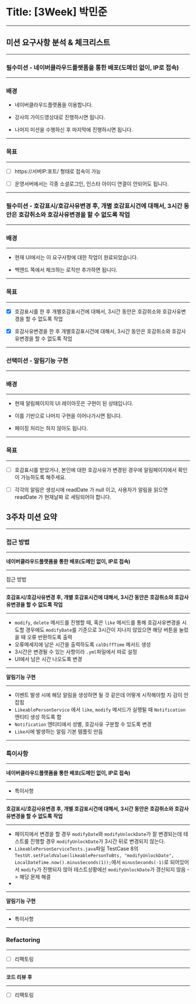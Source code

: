 # Title: [3Week] 박민준

---
## 미션 요구사항 분석 & 체크리스트

---
### 필수미션 - 네이버클라우드플랫폼을 통한 배포(도메인 없이, IP로 접속)

---

### 배경
- 네이버클라우드플랫폼을 이용합니다.

- 강사의 가이드영상대로 진행하시면 됩니다.

- 나머지 미션을 수행하신 후 마지막에 진행하시면 됩니다.
---
### 목표

---
- [ ] https://서버IP:포트/ 형태로 접속이 가능

- [ ] 운영서버에서는 각종 소셜로그인, 인스타 아이디 연결이 안되어도 됩니다.

---
### 필수미션 - 호감표시/호감사유변경 후, 개별 호감표시건에 대해서, 3시간 동안은 호감취소와 호감사유변경을 할 수 없도록 작업

---
### 배경

---
- 현재 UI에서는 이 요구사항에 대한 작업이 완료되었습니다.

- 백엔드 쪽에서 체크하는 로직만 추가하면 됩니다.
---
### 목표

---
- [x] 호감표시를 한 후 개별호감표시건에 대해서, 3시간 동안은 호감취소와 호감사유변경을 할 수 없도록 작업

- [x] 호감사유변경을 한 후 개별호감표시건에 대해서, 3시간 동안은 호감취소와 호감사유변경을 할 수 없도록 작업
---
### 선택미션 - 알림기능 구현

---
### 배경

---
- 현재 알림페이지의 UI 레이아웃은 구현이 된 상태입니다.

- 이를 기반으로 나머지 구현을 이어나가시면 됩니다.

- 페이징 처리는 하지 않아도 됩니다.
---
### 목표

---
- [ ] 호감표시를 받았거나, 본인에 대한 호감사유가 변경된 경우에 알림페이지에서 확인이 가능하도록 해주세요.

- [ ] 각각의 알림은 생성시에 readDate 가 null 이고, 사용자가 알림을 읽으면 readDate 가 현재날짜 로 세팅되어야 합니다.


## 3주차 미션 요약

---

### 접근 방법

---
**네이버클라우드플랫폼을 통한 배포(도메인 없이, IP로 접속)**

---
접근 방법


---
**호감표시/호감사유변경 후, 개별 호감표시건에 대해서, 3시간 동안은 호감취소와 호감사유변경을 할 수 없도록 작업**

---
 - `modify`, `delete` 메서드를 진행할 때, 혹은 `like` 메서드를 통해 호감사유변경을 시도할 경우에도 `modifyDate`를 기준으로 
3시간이 지나지 않았으면 해당 버튼을 눌렀을 때 오류 반환하도록 출력
 - 오류메세지에 남은 시간을 출력하도록 `calDiffTime` 메서드 생성
 - 3시간은 변경될 수 있는 사항이라 `.yml`파일에서 따로 설정
 - UI에서 남은 시간 나오도록 변경

---
**알림기능 구현**

---
- 이벤트 발생 시에 해당 알림을 생성하면 될 것 같은데 어떻게 시작해야할 지 감이 안 잡힘
- `LikeablePersonService` 에서 `like`, `modify` 메서드가 실행될 때 `Notification` 엔티티 생성 하도록 함
- `Notification` 엔티티에서 성별, 호감사유 구분할 수 있도록 변경
- `Like`시에 발생하는 알림 기본 템플릿 만듬

---
### 특이사항

---
**네이버클라우드플랫폼을 통한 배포(도메인 없이, IP로 접속)**

---
- 특이사항

---
**호감표시/호감사유변경 후, 개별 호감표시건에 대해서, 3시간 동안은 호감취소와 호감사유변경을 할 수 없도록 작업**

---
- 페이지에서 변경을 할 경우 `modifyDate`와 `modifyUnlockDate`가 잘 변경되는데 테스트를 진행할 경우 `modifyUnlockDate`가 
3시간 뒤로 변경되지 않는다.
- ```LikeablePersonServiceTests.java```파일 TestCase 8의 
```TestUt.setFieldValue(likeablePersonToBts, "modifyUnlockDate", LocalDateTime.now().minusSeconds(1));```에서
```minusSeconds(-1)```로 되어있어서 `modify`가 진행되지 않아 테스트상황에선 `modifyUnlockDate`가 갱신되지 않음
-> 해당 문제 해결
- 
---
**알림기능 구현**

---
- 특이사항
---
### Refactoring

---
- [ ] 리팩토링  
---
**코드 리뷰 후**

---

- [ ] 리팩토링

